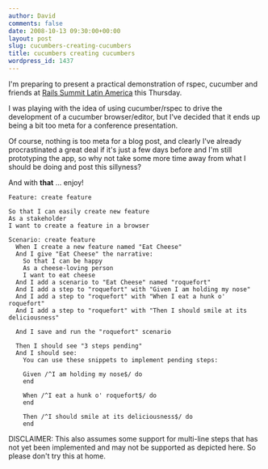 ```yaml
---
author: David
comments: false
date: 2008-10-13 09:30:00+00:00
layout: post
slug: cucumbers-creating-cucumbers
title: cucumbers creating cucumbers
wordpress_id: 1437
---
```


I'm preparing to present a practical demonstration of rspec, cucumber and friends at [Rails Summit Latin America](http://www.locaweb.com.br/railssummit/default.asp?prog=dia16&language=6) this Thursday.






I was playing with the idea of using cucumber/rspec to drive the development of a cucumber browser/editor, but I've decided that it ends up being a bit too meta for a conference presentation.






Of course, nothing is too meta for a blog post, and clearly I've already procrastinated a great deal if it's just a few days before and I'm still prototyping the app, so why not take some more time away from what I should be doing and post this sillyness?






And with **that** ... enjoy!





    
    
    Feature: create feature
    
    So that I can easily create new feature
    As a stakeholder
    I want to create a feature in a browser
    
    Scenario: create feature
      When I create a new feature named "Eat Cheese"
      And I give "Eat Cheese" the narrative:
        So that I can be happy
        As a cheese-loving person
        I want to eat cheese
      And I add a scenario to "Eat Cheese" named "roquefort"
      And I add a step to "roquefort" with "Given I am holding my nose"
      And I add a step to "roquefort" with "When I eat a hunk o' roquefort"
      And I add a step to "roquefort" with "Then I should smile at its deliciousness"
    
      And I save and run the "roquefort" scenario
    
      Then I should see "3 steps pending"
      And I should see:
        You can use these snippets to implement pending steps:
    
        Given /^I am holding my nose$/ do
        end
    
        When /^I eat a hunk o' roquefort$/ do
        end
    
        Then /^I should smile at its deliciousness$/ do
        end
    





DISCLAIMER: This also assumes some support for multi-line steps that has not yet been implemented and may not be supported as depicted here. So please don't try this at home.
